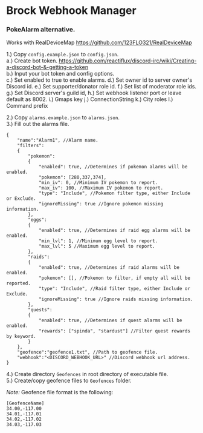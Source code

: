 # Brock Webhook Manager

### PokeAlarm alternative.
Works with RealDeviceMap https://github.com/123FLO321/RealDeviceMap

1.) Copy `config.example.json` to `config.json`.  
  a.) Create bot token. https://github.com/reactiflux/discord-irc/wiki/Creating-a-discord-bot-&-getting-a-token  
  b.) Input your bot token and config options.  
  c.) Set enabled to true to enable alarms.
  d.) Set owner id to server owner's Discord id.
  e.) Set supporter/donator role id.
  f.) Set list of moderator role ids.
  g.) Set Discord server's guild id,
  h.) Set webhook listener port or leave default as 8002.
  i.) Gmaps key
  j.) ConnectionString
  k.) City roles
  l.) Command prefix

2.) Copy `alarms.example.json` to `alarms.json`.  
3.) Fill out the alarms file.  
```
{
	"name":"Alarm1", //Alarm name.
	"filters":
	{
		"pokemon":
		{
			"enabled": true, //Determines if pokemon alarms will be enabled.
			"pokemon": [280,337,374],
			"min_iv": 0, //Minimum IV pokemon to report.
			"max_iv": 100, //Maximum IV pokemon to report.
			"type": "Include", //Pokemon filter type, either Include or Exclude.
			"ignoreMissing": true //Ignore pokemon missing information.
		},
		"eggs":
		{
			"enabled": true, //Determines if raid egg alarms will be enabled.
			"min_lvl": 1, //Minimum egg level to report.
			"max_lvl": 5 //Maximum egg level to report.
		},
		"raids":
		{
			"enabled": true, //Determines if raid alarms will be enabled.
			"pokemon": [], //Pokemon to filter, if empty all will be reported.
			"type": "Include", //Raid filter type, either Include or Exclude.
			"ignoreMissing": true //Ignore raids missing information.
		},
		"quests":
		{
			"enabled": true, //Determines if quest alarms will be enabled.
			"rewards": ["spinda", "stardust"] //Filter quest rewards by keyword.
		}
	},
	"geofence":"geofence1.txt", //Path to geofence file.
	"webhook":"<DISCORD_WEBHOOK_URL>" //Discord webhook url address.
}
```
4.) Create directory `Geofences` in root directory of executable file.  
5.) Create/copy geofence files to `Geofences` folder.  

*Note:* Geofence file format is the following:  
```
[GeofenceName]
34.00,-117.00
34.01,-117.01
34.02,-117.02
34.03,-117.03
```